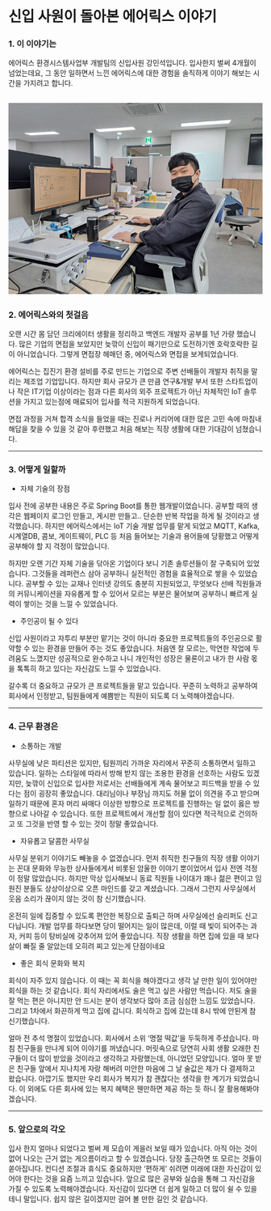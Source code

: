 # 신입 사원이 돌아본 에어릭스 이야기

### 1. 이 이야기는

에어릭스 환경시스템사업부 개발팀의 신입사원 강민석입니다. 입사한지 벌써 4개월이 넘었는데요, 그 동안 일하면서 느낀 에어릭스에 대한 경험을 솔직하게 이야기 해보는 시간을 가지려고 합니다.

![강민석 사원](/img/posts/2022-09-26/KangMS.jpg)
---

### 2. 에어릭스와의 첫걸음

오랜 시간 몸 담던 크리에이터 생활을 정리하고 백엔드 개발자 공부를 1년 가량 했습니다.  많은 기업의 면접을 보았지만 늦깎이 신입이 패기만으로 도전하기엔 호락호락한 길이 아니었습니다. 그렇게 면접장 헤매던 중, 에어릭스와 면접을 보게되었습니다.

에어릭스는 집진기 환경 설비를 주로 만드는 기업으로 주변 선배들이 개발자 취직을 말리는 제조업 기업입니다. 하지만 회사 규모가 큰 만큼 연구&개발 부서 또한 스타트업이나 작은 IT기업 이상이라는 점과 다른 회사의 외주 프로젝트가 아닌 자체적인 IoT 솔루션을 가지고 있는점에 매료되어 입사를 적극 지원하게 되었습니다.

면접 과정을 거쳐 합격 소식을 들었을 때는 진로나 커리어에 대한 많은 고민 속에 마침내 해답을 찾을 수 있을 것 같아 후련했고 처음 해보는 직장 생활에 대한 기대감이 넘쳤습니다.

---

### 3. 어떻게 일할까

- 자체 기술의 장점

입사 전에 공부한 내용은 주로 Spring Boot를 통한 웹개발이었습니다. 공부할 때의 생각은 웹페이지 로그인 만들고, 게시판 만들고.. 단순한 반복 작업을 하게 될 것이라고 생각했습니다. 하지만 에어릭스에서는 IoT 기술 개발 업무를 맡게 되었고 MQTT, Kafka, 시계열DB, 콤보, 게이트웨이, PLC 등 처음 들어보는 기술과 용어들에 당황했고 어떻게 공부해야 할 지 걱정이 많았습니다.

하지만 오랜 기간 자체 기술을 닦아온 기업이다 보니 기존 솔루션들이 잘 구축되어 있었습니다. 그것들을  레퍼런스 삼아 공부하니 실전적인 경험을 효율적으로 쌓을 수 있었습니다. 공부할 수 있는 교재나 인터넷 강의도 충분히 지원되었고, 무엇보다 선배 직원들과의 커뮤니케이션을 자유롭게 할 수 있어서 모르는 부분은 물어보며 공부하니 빠르게 실력이 쌓이는 것을 느낄 수 있었습니다.

- 주인공이 될 수 있다

신입 사원이라고 자투리 부분만 맡기는 것이 아니라 중요한 프로젝트들의 주인공으로 활약할 수 있는 환경을 만들어 주는 것도 좋았습니다. 처음엔 잘 모르는, 막연한 작업에 두려움도 느꼈지만 성공적으로 완수하고 나니 개인적인 성장은 물론이고 내가 한 사람 몫을 톡톡히 하고 있다는 자신감도 느낄 수 있었습니다.

갈수록 더 중요하고 규모가 큰 프로젝트들을 맡고 있습니다. 꾸준히 노력하고 공부하여 회사에서 인정받고, 팀원들에게 예쁨받는 직원이 되도록 더 노력해야겠습니다.

---

### 4. 근무 환경은

- 소통하는 개발

사무실에 낮은 파티션은 있지만, 팀원끼리 가까운 자리에서 꾸준히 소통하면서 일하고 있습니다. 일하는 스타일에 따라서 방해 받지 않는 조용한 환경을 선호하는 사람도 있겠지만, 늦깎이 신입으로 입사한 저로서는 선배들에게 계속 물어보고 피드백을 받을 수 있다는 점이 굉장히 좋았습니다. 대리님이나 부장님 까지도 허물 없이 의견을 주고 받으며 일하기 때문에 혼자 머리 싸매다 이상한 방향으로 프로젝트를 진행하는 일 없이 옳은 방향으로 나아갈 수 있습니다. 또한 프로젝트에서 개선할 점이 있다면 적극적으로 건의하고 또 그것을 반영 할 수 있는 것이 정말 좋았습니다.

- 자유롭고 달콤한 사무실

사무실 분위기 이야기도 빼놓을 수 없겠습니다. 먼저 취직한 친구들의 직장 생활 이야기는 꼰대 문화와 무능한 상사들에게서 비롯된 암울한 이야기 뿐이었어서 입사 전엔 걱정이 정말 많았습니다. 하지만 막상 입사해보니 동료 직원들 나이대가 꽤나 젊은 편이고 임원진 분들도 상상이상으로 오픈 마인드를 갖고 계셨습니다. 그래서 그런지 사무실에서 웃음 소리가 끊이지 않는 것이 참 신기했습니다.

온전히 일에 집중할 수 있도록 편안한 복장으로 출퇴근 하며 사무실에선 슬리퍼도 신고 다닙니다. 개발 업무를 하다보면 당이 떨어지는 일이 많은데, 이럴 때 빛이 되어주는 과자, 커피 등이 탕비실에 갖추어져 있어 좋았습니다. 직장 생활을 하면 집에 있을 때 보다 살이 빠질 줄 알았는데 오히려 찌고 있는게 단점이네요

- 좋은 회식 문화와 복지

회식이 자주 있지 않습니다. 이 때는 꼭 회식을 해야겠다고 생각 날 만한 일이 있어야만 회식을 하는 것 같습니다. 회식 자리에서도 술은 먹고 싶은 사람만 먹습니다. 저도 술을 잘 먹는 편은 아니지만 안 드시는 분이 생각보다 많아 조금 심심한 느낌도 있었습니다. 그리고 1차에서 화끈하게 먹고 집에 갑니다. 회식하고 집에 갔는데 8시 밖에 안된게 참 신기했습니다.

얼마 전 추석 명절이 있었습니다. 회사에서 소위 ‘명절 떡값’을 두둑하게 주셨습니다. 마침 친구들을 만나게 되어 이야기를 꺼냈습니다. 머릿속으로 당연히 사회 생활 오래한 친구들이 더 많이 받았을 것이라고 생각하고 자랑했는데, 아니었던 모양입니다. 얼마 못 받은 친구들 앞에서 지나치게 자랑 해버려 미안한 마음에 그 날 술값은 제가 다 결제하고 왔습니다. 아깝기도 했지만 우리 회사가 복지가 참 괜찮다는 생각을 한 계기가 되었습니다.  이 외에도 다른 회사에 있는 복지 혜택은 웬만하면 제공 하는 듯 하니 잘 활용해봐야겠습니다.

---

### 5. 앞으로의 각오

입사 한지 얼마나 되었다고 벌써 제 모습이 게을러 보일 때가 있습니다. 아직 아는 것이 없어 나오는 근거 없는 게으름이라고 할 수 있겠습니다. 당장 출근하면 또 모르는 것들이 쏟아집니다.  컨디션 조절과 휴식도 중요하지만 ‘편하게’ 쉬려면 미래에 대한 자신감이 있어야 한다는 것을 요즘 느끼고 있습니다. 앞으로 많은 공부와 실습을 통해 그 자신감을 가질 수 있도록 노력해야겠습니다. 자신감이 있다면 더 쉽게 일하고 더 많이 쉴 수 있을 테니 말입니다. 쉽지 않은 길이겠지만 걸어 볼 만한 길인 것 같습니다.